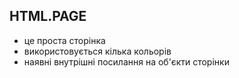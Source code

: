 ## HTML.PAGE

- це проста сторінка 
- використовується кілька кольорів
- наявні внутрішні посилання на об'єкти сторінки
